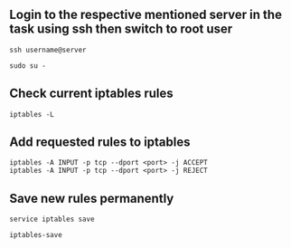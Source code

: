 ## Login to the respective mentioned server in the task using ssh then switch to root user

```
ssh username@server

sudo su -
```
## Check current iptables rules 

```
iptables -L
```
## Add requested rules to iptables

```
iptables -A INPUT -p tcp --dport <port> -j ACCEPT
iptables -A INPUT -p tcp --dport <port> -j REJECT

```
## Save new rules permanently 

```
service iptables save
```
```
iptables-save
```


